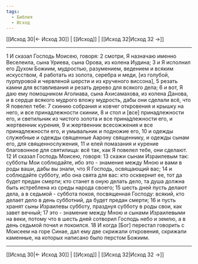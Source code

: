 ```yaml
---
tags:
  - Библия
  - Исход
---
```

[[Исход 30|← Исход 30]] | [[Исход]] | [[Исход 32|Исход 32 →]]

---
1 И сказал Господь Моисею, говоря:
2 смотри, Я назначаю именно Веселеила, сына Уриева, сына Орова, из колена Иудина;
3 и Я исполнил его Духом Божиим, мудростью, разумением, ведением и всяким искусством,
4 работать из золота, серебра и меди, [из голубой, пурпуровой и червленой шерсти и из крученого виссона],
5 резать камни для вставливания и резать дерево для всякого дела;
6 и вот, Я даю ему помощником Аголиава, сына Ахисамахова, из колена Данова, и в сердце всякого мудрого вложу мудрость, дабы они сделали всё, что Я повелел тебе:
7 скинию собрания и ковчег откровения и крышку на него, и все принадлежности скинии,
8 и стол и [все] принадлежности его, и светильник из чистого золота и все принадлежности его, и жертвенник курения,
9 и жертвенник всесожжения и все принадлежности его, и умывальник и подножие его,
10 и одежды служебные и одежды священные Аарону священнику, и одежды сынам его, для священнослужения,
11 и елей помазания и курение благовонное для святилища: всё так, как Я повелел тебе, они сделают.
12 И сказал Господь Моисею, говоря:
13 скажи сынам Израилевым так: субботы Мои соблюдайте, ибо это - знамение между Мною и вами в роды ваши, дабы вы знали, что Я Господь, освящающий вас;
14 и соблюдайте субботу, ибо она свята для вас: кто осквернит ее, тот да будет предан смерти; кто станет в оную делать дело, та душа должна быть истреблена из среды народа своего;
15 шесть дней пусть делают дела, а в седьмой - суббота покоя, посвященная Господу: всякий, кто делает дело в день субботний, да будет предан смерти;
16 и пусть хранят сыны Израилевы субботу, празднуя субботу в роды свои, как завет вечный;
17 это - знамение между Мною и сынами Израилевыми на веки, потому что в шесть дней сотворил Господь небо и землю, а в день седьмой почил и покоился.
18 И когда [Бог] перестал говорить с Моисеем на горе Синае, дал ему две скрижали откровения, скрижали каменные, на которых написано было перстом Божиим.

---
[[Исход 30|← Исход 30]] | [[Исход]] | [[Исход 32|Исход 32 →]]